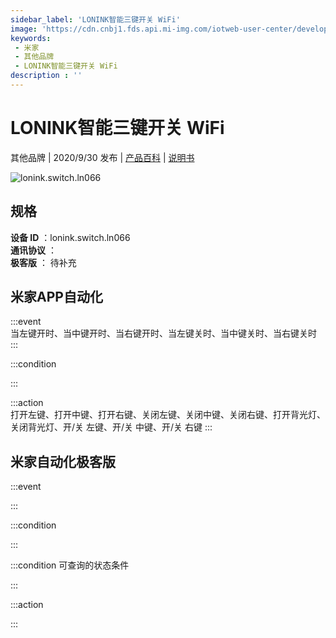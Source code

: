 ```yaml
---
sidebar_label: 'LONINK智能三键开关 WiFi'
image: 'https://cdn.cnbj1.fds.api.mi-img.com/iotweb-user-center/developer_167904893829111mDlaZS.png?GalaxyAccessKeyId=AKVGLQWBOVIRQ3XLEW&Expires=9223372036854775807&Signature=oXLLSspuWg78pbwRhHcVctt7z3c='
keywords: 
 - 米家
 - 其他品牌
 - LONINK智能三键开关 WiFi
description : ''
---
```

# LONINK智能三键开关 WiFi

其他品牌 | 2020/9/30 发布 | [产品百科](https://home.mi.com/webapp/content/baike/product/index.html?model=lonink.switch.ln066/) | [说明书](https://home.mi.com/views/introduction.html?model=lonink.switch.ln066&region=cn)

![lonink.switch.ln066](https://cdn.cnbj1.fds.api.mi-img.com/iotweb-user-center/developer_167904893829111mDlaZS.png?GalaxyAccessKeyId=AKVGLQWBOVIRQ3XLEW&Expires=9223372036854775807&Signature=oXLLSspuWg78pbwRhHcVctt7z3c=)

## 规格  
> 
**设备 ID** ：lonink.switch.ln066  
**通讯协议** ：  
**极客版**  ： 待补充 


## 米家APP自动化  

:::event  
当左键开时、当中键开时、当右键开时、当左键关时、当中键关时、当右键关时
:::

:::condition  

:::

:::action   
打开左键、打开中键、打开右键、关闭左键、关闭中键、关闭右键、打开背光灯、关闭背光灯、开/关 左键、开/关 中键、开/关 右键
:::

## 米家自动化极客版  

:::event  

:::

:::condition  

:::

:::condition 可查询的状态条件  

:::

:::action  

:::

        
